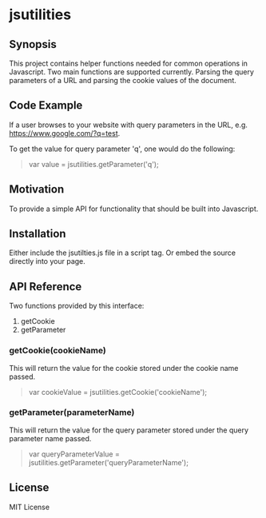 # jsutilities


## Synopsis

This project contains helper functions needed for common operations in Javascript.  Two main functions are supported currently. Parsing the query parameters of a URL and parsing the cookie values of the document.

## Code Example

If a user browses to your website with query parameters in the URL, e.g. https://www.google.com/?q=test.

To get the value for query parameter 'q', one would do the following:

> var value = jsutilities.getParameter('q');


## Motivation

To provide a simple API for functionality that should be built into Javascript.

## Installation

Either include the jsutilties.js file in a script tag. Or embed the source directly into your page.

## API Reference

Two functions provided by this interface:

1. getCookie
2. getParameter

### getCookie(cookieName)

This will return the value for the cookie stored under the cookie name passed.
> var cookieValue = jsutilities.getCookie('cookieName');

### getParameter(parameterName)

This will return the value for the query parameter stored under the query parameter name passed.
> var queryParameterValue = jsutilities.getParameter('queryParameterName');


## License

MIT License
